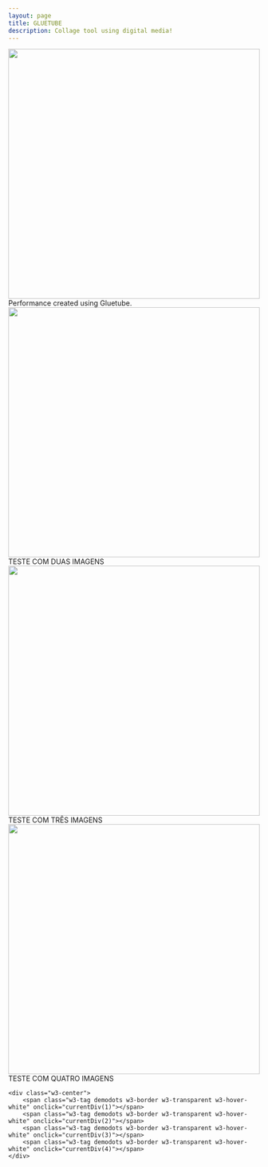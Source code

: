 ```yaml
---
layout: page
title: GLUETUBE
description: Collage tool using digital media!
---
```

<!-- Slideshow -->
<div class="w3-display-container mySlides">
    <img src="/webart/gluetube/assets/images/TM2_6551.jpg" style="width:100%;height:500px">
    <div class="w3-display-topleft w3-container w3-padding-32">
        <span class="w3-white w3-padding-large w3-animate-bottom">Performance created using Gluetube.</span>
    </div>
</div>
<div class="w3-display-container mySlides">
    <img src="/webart/gluetube/assets/images/TM2_6551.jpg" style="width:100%;height:500px">
    <div class="w3-display-topmiddle w3-container w3-padding-32">
        <span class="w3-white w3-padding-large w3-animate-bottom">TESTE COM DUAS IMAGENS</span>
    </div>
</div>
<div class="w3-display-container mySlides">
    <img src="/webart/gluetube/assets/images/TM2_6551.jpg" style="width:100%;height:500px">
    <div class="w3-display-topright w3-container w3-padding-32">
        <span class="w3-white w3-padding-large w3-animate-bottom">TESTE COM TRÊS IMAGENS</span>
    </div>
</div>
<div class="w3-display-container mySlides">
    <img src="/webart/gluetube/assets/images/TM2_6551.jpg" style="width:100%;height:500px">
    <div class="w3-display-topmiddle w3-container w3-padding-32">
        <span class="w3-white w3-padding-large w3-animate-bottom">TESTE COM QUATRO IMAGENS</span>
    </div>
</div>

<!-- Slideshow next/previous buttons -->
<div class="w3-container w3-dark-grey w3-padding w3-xlarge">
    <div class="w3-left" onclick="plusDivs(-1)"><i class="fa fa-arrow-circle-left w3-hover-text-teal"></i></div>
    <div class="w3-right" onclick="plusDivs(1)"><i class="fa fa-arrow-circle-right w3-hover-text-teal"></i></div>

    <div class="w3-center">
        <span class="w3-tag demodots w3-border w3-transparent w3-hover-white" onclick="currentDiv(1)"></span>
        <span class="w3-tag demodots w3-border w3-transparent w3-hover-white" onclick="currentDiv(2)"></span>
        <span class="w3-tag demodots w3-border w3-transparent w3-hover-white" onclick="currentDiv(3)"></span>
        <span class="w3-tag demodots w3-border w3-transparent w3-hover-white" onclick="currentDiv(4)"></span>
    </div>
</div>

<script>showDivs(1);</script>

